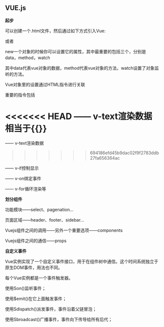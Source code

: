 ## VUE.js

**起步**

可以创建一个.html文件，然后通过如下方式引入Vue:

<!--开发环境版本，包含了有帮助的命令行警告-->

<script src="https://cdn.jsdelivr.net/npm/vue/dist/vue.js"></script>

或者

<!--生产环境版本，优化了尺寸和速度-->

<script  src="https://sdn.jsdelivr.net/npm/vue"></script>

new一个对象的时候你可以设置它的属性，其中最重要的包括三个，分别是data，method，watch

其中data代表vue对象的数据，method代表vue对象的方法，watch设置了对象监听的方法。

Vue对象里的设置通过HTML指令进行关联

重要的指令包括

<<<<<<< HEAD
—— v-text渲染数据相当于{{}}
=======
—— v-text渲染数据
>>>>>>> 694186efd45b9dac02f9f2783ddb27fa656364ac

—— v-if控制显示

—— v-on绑定事件

—— v-for循环渲染等

**划分组件**

功能模块——select、pagenation...

页面区域——header、footer、sidebar...

Vuejs组件之间的调用——另外一个重要选项——components

Vuejs组件之间的通信——props

**自定义事件**

Vue实例实现了一个自定义事件接口，用于在组件树中通信。这个时间系统独立于原生DOM事件，用法也不同。

每个Vue实例都是一个事件触发器。

使用Son()监听事件；

使用$emit()在它上面触发事件；

使用Sdispatch()派发事件，事件沿着父链冒泡；

使用Sbroadcast()广播事件，事件向下传导给所有后代；